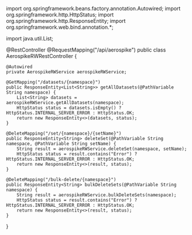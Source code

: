 import org.springframework.beans.factory.annotation.Autowired;
import org.springframework.http.HttpStatus;
import org.springframework.http.ResponseEntity;
import org.springframework.web.bind.annotation.*;

import java.util.List;

@RestController
@RequestMapping("/api/aerospike")
public class AerospikeRWRestController {

    @Autowired
    private AerospikeRWService aerospikeRWService;

    @GetMapping("/datasets/{namespace}")
    public ResponseEntity<List<String>> getAllDatasets(@PathVariable String namespace) {
        List<String> datasets = aerospikeRWService.getAllDatasets(namespace);
        HttpStatus status = datasets.isEmpty() ? HttpStatus.INTERNAL_SERVER_ERROR : HttpStatus.OK;
        return new ResponseEntity<>(datasets, status);
    }

    @DeleteMapping("/set/{namespace}/{setName}")
    public ResponseEntity<String> deleteSet(@PathVariable String namespace, @PathVariable String setName) {
        String result = aerospikeRWService.deleteSet(namespace, setName);
        HttpStatus status = result.contains("Error") ? HttpStatus.INTERNAL_SERVER_ERROR : HttpStatus.OK;
        return new ResponseEntity<>(result, status);
    }

    @DeleteMapping("/bulk-delete/{namespace}")
    public ResponseEntity<String> bulkDeleteSets(@PathVariable String namespace) {
        String result = aerospikeRWService.bulkDeleteSets(namespace);
        HttpStatus status = result.contains("Error") ? HttpStatus.INTERNAL_SERVER_ERROR : HttpStatus.OK;
        return new ResponseEntity<>(result, status);
    }
}
